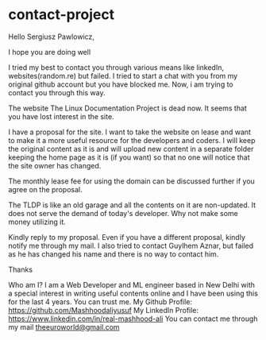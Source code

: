 # contact-project
Hello Sergiusz Pawlowicz,

I hope you are doing well

I tried my best to contact you through various means like linkedIn, websites(random.re) but failed. I tried to start a chat with you from my original github account but you have blocked me.
Now, i am trying to contact you through this way.

The website The Linux Documentation Project is dead now. It seems that you have lost interest in the site.

I have a proposal for the site.
I want to take the website on lease and want to make it a more useful resource for the developers and coders.
I will keep the original content as it is and will upload new content in a separate folder keeping the home page as it is (if you want) so that no one will notice that the site owner has changed.

The monthly lease fee for using the domain can be discussed further if you agree on the proposal.

The TLDP is like an old garage and all the contents on it are non-updated. It does not serve the demand of today's developer. Why not make some money utilizing it. 

Kindly reply to my proposal. Even if you have a different proposal, kindly notify me through my mail.
I also tried to contact Guylhem Aznar, but failed as he has changed his name and there is no way to contact him.

Thanks


Who am I?
I am a Web Developer and ML engineer based in New Delhi with a special interest in writing useful contents online and I have been using this for the last 4 years. You can trust me.
My Github Profile: https://github.com/Mashhoodaliyusuf
My LinkedIn Profile: https://www.linkedin.com/in/real-mashhood-ali
You can contact me through my mail theeuroworld@gmail.com

